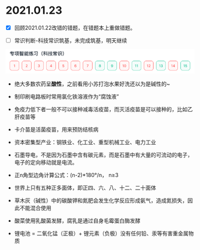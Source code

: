 # 2021.01.23
- [x] 回顾2021.01.22改错的错题，在错题本上重做错题。

- [ ] 常识判断-科技常识筑基，未完成筑基，明天继续

![img.png](image/2021_01_23_img_科技常识筑基_0.png)

- 绝大多数农药呈**酸性**，之前看用小苏打泡水果好洗还以为是碱性的~

- 制印刷电路板时常用氯化铁溶液作为“腐蚀液”

- 免疫力低下者一般不可以接种减毒活疫苗，而灭活疫苗是可以接种的，比如乙肝疫苗等

- 卡介苗是活菌疫苗，用来预防结核病

- 资本密集型产业：钢铁业、化工业、重型机械工业、电力工业

- 石墨导电，不是因为石墨中含有碳元素，而是石墨中有大量的可流动的电子，电子的定向移动就是电流。

- 正n角型边角计算公式：(n-2)*180°/n， n≥3

- 世界上只有五种正多面体，即正四、六、八、十二、二十面体

- 草木灰（碱性）中的碳酸钾和氮肥会发生化学反应形成氨气，造成氮损失，因此不能混合使用

- 酸菜使用乳酸菌发酵，腐乳是通过自身毛霉蛋白酶发酵

- 锂电池 = 二氧化锰（正极）+ 锂元素（负极）没有任何铅、汞等有害重金属物质

